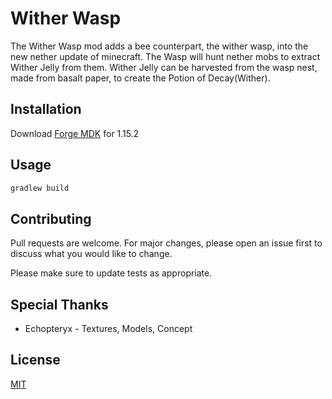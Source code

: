 # Wither Wasp

The Wither Wasp mod adds a bee counterpart, the wither wasp, into the new nether update of minecraft. The Wasp will hunt nether mobs to extract Wither Jelly from them. Wither Jelly can be harvested from the wasp nest, made from basalt paper, to create the Potion of Decay(Wither).

## Installation

Download [Forge MDK](https://files.minecraftforge.net/) for 1.15.2


## Usage
```python
gradlew build
```

## Contributing
Pull requests are welcome. For major changes, please open an issue first to discuss what you would like to change.

Please make sure to update tests as appropriate.

## Special Thanks
- Echopteryx - Textures, Models, Concept

## License
[MIT](https://choosealicense.com/licenses/mit/)
